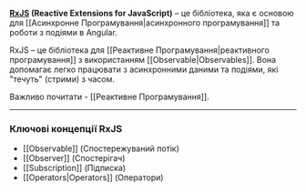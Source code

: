 
**[RxJS](https://rxjs.dev/guide/observable) (Reactive Extensions for JavaScript)** – це бібліотека, яка є основою для [[Асинхронне Програмування|асинхронного програмування]] та роботи з подіями в Angular. 

RxJS – це бібліотека для [[Реактивне Програмування|реактивного програмування]] з використанням [[Observable|Observables]]. Вона допомагає легко працювати з асинхронними даними та подіями, які "течуть" (стрими) з часом.

Важливо почитати - [[Реактивне Програмування]].

---
### **Ключові концепції RxJS**

- [[Observable]] (Спостережуваний потік)
- [[Observer]] (Спостерігач)
- [[Subscription]] (Підписка)
- [[Operators|Operators]] (Оператори)




